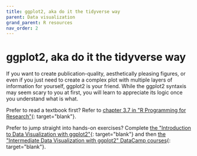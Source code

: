 ```yaml
---
title: ggplot2, aka do it the tidyverse way
parent: Data visualization
grand_parent: R resources
nav_order: 2
---
```


# ggplot2, aka do it the tidyverse way

If you want to create publication-quality, aesthetically pleasing figures, or even if you just need to create a complex plot with multiple layers of information for yourself, ggplot2 is your friend. While the ggplot2 syntaxis may seem scary to you at first, you will learn to appreciate its logic once you understand what is what.

Prefer to read a textbook first? Refer to [chapter 3.7 in "R Programming for Research"](https://geanders.github.io/RProgrammingForResearch/exploring-data-1.html#plots-to-explore-data){: target="blank"}.

Prefer to jump straight into hands-on exercises? Complete [the "Introduction to Data Visualization with ggplot2"](https://learn.datacamp.com/courses/introduction-to-data-visualization-with-ggplot2){: target="blank"} and then [the "Intermediate Data Visualization with ggplot2" DataCamp courses](https://learn.datacamp.com/courses/intermediate-data-visualization-with-ggplot2){: target="blank"}.
